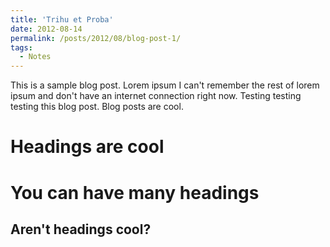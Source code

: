 ```yaml
---
title: 'Trihu et Proba'
date: 2012-08-14
permalink: /posts/2012/08/blog-post-1/
tags:
  - Notes
---
```


This is a sample blog post. Lorem ipsum I can't remember the rest of lorem ipsum and don't have an internet connection right now. Testing testing testing this blog post. Blog posts are cool.

Headings are cool
======

You can have many headings
======

Aren't headings cool?
------
